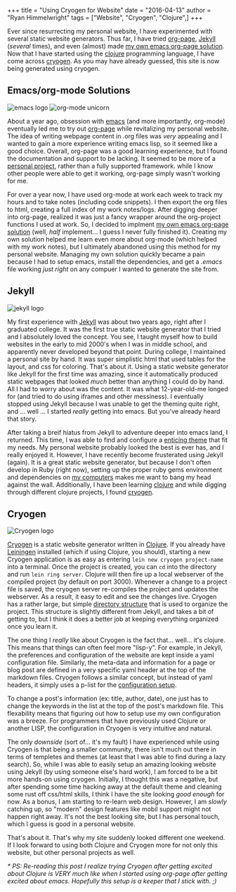 +++
title  = "Using Cryogen for Website"
date   = "2016-04-13"
author = "Ryan Himmelwright"
tags   = ["Website", "Cryogen", "Clojure",]
+++

Ever since resurrecting my personal website, I have experimented with several
static website generators. Thus far, I have tried
[org-page](https://github.com/kelvinh/org-page),
[Jekyll](http://jekyllrb.com/) (_several_ times), and even (almost) made
[my own emacs org-page solution](https://github.com/himmAllRight/ryBlog/blob/master/org-blog.el). Now that I have
started using the [clojure](http://clojure.org/) programming language, I have come across
[cryogen](http://cryogenweb.org/). As you may have already guessed, this site is now
being generated using cryogen.

<!--more-->


## Emacs/org-mode Solutions

<img alt="emacs logo" src="../../img/posts/using-cryogen-for-website/Emacs-icon.png" style="max-width: 40%;"/>
<img alt="org-mode unicorn" src="../../img/posts/using-cryogen-for-website/org-mode-unicorn.png" style="max-width: 40%;"/>

About a year ago, obsession with
[emacs](https://www.gnu.org/software/emacs/) (and more importantly,
org-mode) eventually led me to try out
[org-page](https://github.com/kelvinh/org-page) while revitalizing my
personal website. The idea of writing webpage content in .org files
was _very_ appealing and I wanted to gain a more experience
writing emacs lisp, so it seemed like a good choice. Overall,
org-page was a good learning experience, but I found the documentation
and support to be lacking. It seemed to be more of a
[personal project](http://kelvinh.github.io/), rather than a fully supported
framework. while I know other people were able to
get it working, org-page simply wasn't working for me.


For over a year now, I have used org-mode at work each week to track
my hours and to take notes (including code snippets). I then export
the org files to html, creating a full index of my work
notes/logs. After digging deeper into org-page, realized it was just a
fancy wrapper around the org-project functions I used at work. So, I
decided to implment [my own emacs org-page solution](https://github.com/himmAllRight/ryBlog/blob/master/org-blog.el)
(well, _half_ implement... I guess I never fully finished
it). Creating my own solution helped me learn even more about org-mode
(which helped with my work notes), but I ultimately abandoned using this method
for my personal website. Managing my own solution quickly became a pain
because I had to setup emacs, install the dependencies, and get a _.emacs_ file working _just right_ on any compuer I wanted to generate the site from.



## Jekyll

<img alt= "jekyll logo" src="../../img/posts/using-cryogen-for-website/jekyll.png" style="max-width: 100%;"/>

My first experience with [Jekyll](http://jekyllrb.com/) was about two
years ago, right after I graduated college. It was the first true
static website generator that I tried and I absolutely loved the
concept. You see, I taught myself how to build websites in the early
to mid 2000's when I was in middle school, and apparently never
developed beyond that point. During college, I maintained a personal
site by hand. It was super simplistic html that used tables for the
layout, and css for coloring. That's about it. Using a static website
generator like Jekyll for the first time was amazing, since it
automatically produced static webpages that looked _much_ better than
anything I could do by hand. All I had to worry about was the
content. It was what 12-year-old-me longed for (and tried to do
using iframes and other messiness). I eventually stopped using Jekyll
because I was unable to get the theming quite right, and ... well
... I started _really_ getting into emacs. But you've already heard
that story.

After taking a breif hiatus from Jekyll to adventure deeper into emacs
land, I returned. This time, I was able to find and configure a
[enticing theme](https://github.com/joshgerdes/jekyll-uno) that fit my
needs. My personal website probably looked the best is ever has, and I
really enjoyed it. However, I have recently become frusterated using
Jekyll (again). It is a great static website generator, but because I
don't often develop in Ruby (right now), setting up the proper ruby
gems environment and dependencies on
[my computers](/pages/homelab/) makes me want to bang my head against
the wall. Additionally, I have been learning
[clojure](http://clojure.org/) and while digging through different
clojure projects, I found [cryogen](http://cryogenweb.org/).


## Cryogen

<img alt="Cryogen logo" src="../../img/posts/using-cryogen-for-website/cryogen.png" style="max-width: 100%;"/>

[Cryogen](http://cryogenweb.org/) is a static website generator
written in [Clojure](https://clojure.org/).  If you already have
[Leiningen](http://leiningen.org/) installed (which if using Clojure,
you should), starting a new Cryogen application is as easy as entering
`lein new cryogen project-name` into a terminal. Once the project is
created, you can `cd` into the directory and run `lein ring server`.
Clojure will then fire up a local webserver of the compiled project
(by default on port 3000). Whenever a change to a project file is
saved, the cryogen server re-compiles the project and updates the
webserver. As a result, it easy to edit and see the changes
live. Cryogen has a rather large, but simple
[directory structure](http://cryogenweb.org/docs/structure.html) that is used to
organize the project. This structure is slightly different from
Jekyll, and takes a bit of getting to, but I think it does a better
job at keeping everything organized once you learn it.

The one thing I _really_ like about Cryogen is the fact
that... well... it's clojure. This means that things can often feel more
"lisp-y". For example, in Jekyll, the preferences
and configuration of the website are kept inside a yaml configuration
file. Similarly, the meta-data and information for a page or blog post
are defined in a very specific yaml header at the top of the markdown
files. Cryogen follows a similar concept, but instead of yaml
headers, it simply uses a p-list for the
[configuration setup](http://cryogenweb.org/docs/configuration.html).

To change a post's information (ex: title, author, date), one just has
to change the keywords in the list at the top of the post's markdown
file. This flexability means that figuring out how to setup use my own
configuration was a breeze. For programmers that have previously used
Clojure or another LISP, the configuration in Cryogen is very
intuitive and natural.

The only _downside_ (sort of... it's my fault) I have experienced
while using Cryogen is that being a smaller community, there isn't
much out there in terms of templetes and themes (at least that I was
able to find during a lazy search). So, while I was able to easily
setup an amazing looking website using Jekyll (by using someone else's
hard work), I am forced to be a bit more hands-on using
cryogen. Initially, I thought this was a negative, but after spending
some time hacking away at the default theme and cleaning some rust off
css/html skills, I think I have the site looking _good enough_ for
now. As a bonus, I am starting to re-learn web design. However, I am
_slowly_ catching up, so "modern" design features like mobil support
might not happen right away. It's not the best looking site, but I
has personal touch, which I guess is good in a personal website.

That's about it. That's why my site suddenly looked different one
weekend. If I look forward to using both Clojure and Cryogen more for not
only this website, but other personal projects as well.

_* PS: Re-reading this post I realize trying Cryogen after getting excited about Clojure is VERY much like when I started using org-page after getting excited about emacs. Hopefully this setup is a keeper that I stick with. ;)_
